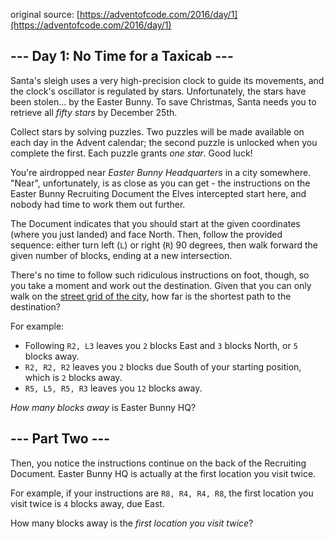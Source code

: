 original source: [https://adventofcode.com/2016/day/1](https://adventofcode.com/2016/day/1)
## --- Day 1: No Time for a Taxicab ---
Santa's sleigh uses a very high-precision clock to guide its movements, and the clock's oscillator is regulated by stars. Unfortunately, the stars have been stolen... by the Easter Bunny.  To save Christmas, Santa needs you to retrieve all <em>fifty stars</em> by December 25th.

Collect stars by solving puzzles.  Two puzzles will be made available on each day in the Advent calendar; the second puzzle is unlocked when you complete the first.  Each puzzle grants <em>one star</em>. Good luck!

You're airdropped near <em>Easter Bunny Headquarters</em> in a city somewhere.  "Near", unfortunately, is as close as you can get - the instructions on the Easter Bunny Recruiting Document the Elves intercepted start here, and nobody had time to work them out further.

The Document indicates that you should start at the given coordinates (where you just landed) and face North.  Then, follow the provided sequence: either turn left (<code>L</code>) or right (<code>R</code>) 90 degrees, then walk forward the given number of blocks, ending at a new intersection.

There's no time to follow such ridiculous instructions on foot, though, so you take a moment and work out the destination.  Given that you can only walk on the [street grid of the city](https://en.wikipedia.org/wiki/Taxicab_geometry), how far is the shortest path to the destination?

For example:


 - Following <code>R2, L3</code> leaves you <code>2</code> blocks East and <code>3</code> blocks North, or <code>5</code> blocks away.
 - <code>R2, R2, R2</code> leaves you <code>2</code> blocks due South of your starting position, which is <code>2</code> blocks away.
 - <code>R5, L5, R5, R3</code> leaves you <code>12</code> blocks away.

<em>How many blocks away</em> is Easter Bunny HQ?


## --- Part Two ---
Then, you notice the instructions continue on the back of the Recruiting Document.  Easter Bunny HQ is actually at the first location you visit twice.

For example, if your instructions are <code>R8, R4, R4, R8</code>, the first location you visit twice is <code>4</code> blocks away, due East.

How many blocks away is the <em>first location you visit twice</em>?


